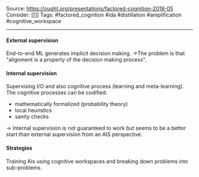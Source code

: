 Source: https://ought.org/presentations/factored-cognition-2018-05
Consider: [[]]
Tags: #factored_cognition #ida #distillation #amplification  #cognitive_workspace
______________

#### External supervision
End-to-end ML generates implicit decision making. 
->The problem is that "alignment is a property of the decision making process".

#### Internal supervision
Supervising I/O and also cognitive process (learning and meta-learning).
The cognitive processes can be codified:
- mathematically formalized (probability theory)
- local heuristics
- sanity checks

-> Internal supervision is not guaranteed to work but seems to be a better start than external supervision from an AIS perspective.


#### Strategies
Training AIs using cognitive workspaces and breaking down problems into sub-problems.